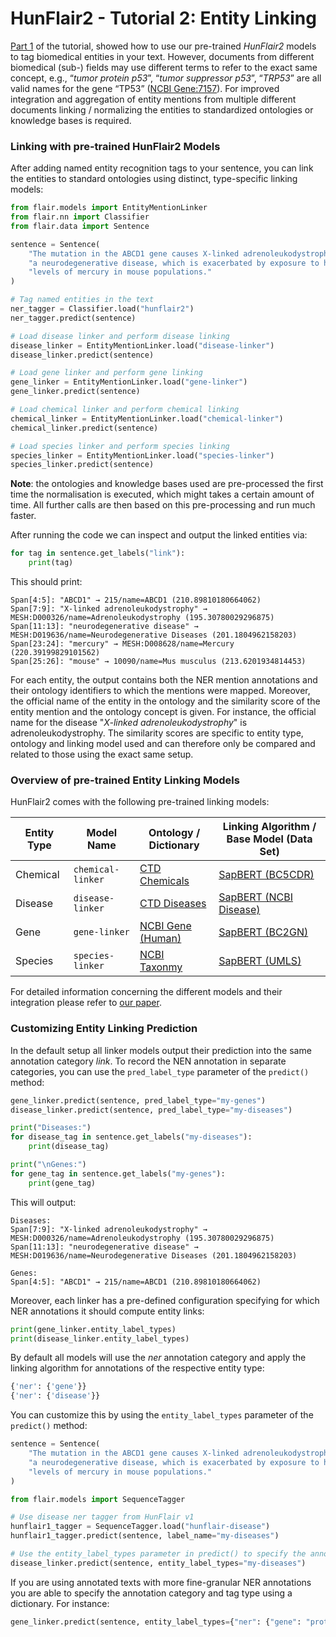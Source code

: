 # HunFlair2 - Tutorial 2: Entity Linking

[Part 1](HUNFLAIR2_TUTORIAL_1_TAGGING.md) of the tutorial, showed how to use our pre-trained *HunFlair2* models to 
tag biomedical entities in your text. However, documents from different biomedical (sub-) fields may use different
terms to refer to the exact same concept, e.g., “_tumor protein p53_”, “_tumor suppressor p53_”, “_TRP53_” are all 
valid names for the gene “TP53” ([NCBI Gene:7157](https://www.ncbi.nlm.nih.gov/gene/7157)). 
For improved integration and aggregation of entity mentions from multiple different documents linking / normalizing 
the entities to standardized ontologies or knowledge bases is required.
 

### Linking with pre-trained HunFlair2 Models
After adding named entity recognition tags to your sentence, you can link the entities to standard ontologies
using distinct, type-specific linking models:

```python
from flair.models import EntityMentionLinker
from flair.nn import Classifier
from flair.data import Sentence

sentence = Sentence(
    "The mutation in the ABCD1 gene causes X-linked adrenoleukodystrophy, "
    "a neurodegenerative disease, which is exacerbated by exposure to high "
    "levels of mercury in mouse populations."
)

# Tag named entities in the text
ner_tagger = Classifier.load("hunflair2")
ner_tagger.predict(sentence)

# Load disease linker and perform disease linking
disease_linker = EntityMentionLinker.load("disease-linker")
disease_linker.predict(sentence)

# Load gene linker and perform gene linking
gene_linker = EntityMentionLinker.load("gene-linker")
gene_linker.predict(sentence)

# Load chemical linker and perform chemical linking
chemical_linker = EntityMentionLinker.load("chemical-linker")
chemical_linker.predict(sentence)

# Load species linker and perform species linking
species_linker = EntityMentionLinker.load("species-linker")
species_linker.predict(sentence)
```
**Note**: the ontologies and knowledge bases used are pre-processed the first time the normalisation is executed, 
which might takes a certain amount of time. All further calls are then based on this pre-processing and run 
much faster.

After running the code we can inspect and output the linked entities via:
```python 
for tag in sentence.get_labels("link"):
    print(tag)
```
This should print:
```
Span[4:5]: "ABCD1" → 215/name=ABCD1 (210.89810180664062)
Span[7:9]: "X-linked adrenoleukodystrophy" → MESH:D000326/name=Adrenoleukodystrophy (195.30780029296875)
Span[11:13]: "neurodegenerative disease" → MESH:D019636/name=Neurodegenerative Diseases (201.1804962158203)
Span[23:24]: "mercury" → MESH:D008628/name=Mercury (220.39199829101562)
Span[25:26]: "mouse" → 10090/name=Mus musculus (213.6201934814453)
```
For each entity, the output contains both the NER mention annotations and their ontology identifiers to which 
the mentions were mapped. Moreover, the official name of the entity in the ontology and the similarity score
of the entity mention and the ontology concept is given. For instance, the official name for the disease
"_X-linked adrenoleukodystrophy_" is adrenoleukodystrophy. The similarity scores are specific to entity type, 
ontology and linking model used and can therefore only be compared and related to those using the exact same 
setup.

### Overview of pre-trained Entity Linking Models
HunFlair2 comes with the following pre-trained linking models:

| Entity Type | Model Name        | Ontology / Dictionary                                      | Linking Algorithm / Base Model (Data Set)                                               |
|-------------|-------------------|------------------------------------------------------------|-----------------------------------------------------------------------------------------|
| Chemical    | `chemical-linker` | [CTD Chemicals](https://ctdbase.org/downloads/#allchems)   | [SapBERT (BC5CDR)](https://huggingface.co/dmis-lab/biosyn-sapbert-bc5cdr-chemical)      |
| Disease     | `disease-linker`  | [CTD Diseases](https://ctdbase.org/downloads/#alldiseases) | [SapBERT (NCBI Disease)](https://huggingface.co/dmis-lab/biosyn-sapbert-bc5cdr-disease) |
| Gene        | `gene-linker`     | [NCBI Gene (Human)](https://www.ncbi.nlm.nih.gov/gene)     | [SapBERT (BC2GN)](https://huggingface.co/dmis-lab/biosyn-sapbert-bc2gn)                 |
| Species     | `species-linker`  | [NCBI Taxonmy](https://www.ncbi.nlm.nih.gov/taxonomy)      | [SapBERT  (UMLS)](https://huggingface.co/cambridgeltl/SapBERT-from-PubMedBERT-fulltext)                                                                     | 

For detailed information concerning the different models and their integration please refer to [our paper](https://arxiv.org/abs/2402.12372). 


### Customizing Entity Linking Prediction

In the default setup all linker models output their prediction into the same annotation category *link*. 
To record the NEN annotation in separate categories, you can use the `pred_label_type` parameter of the
`predict()` method:
```python
gene_linker.predict(sentence, pred_label_type="my-genes")
disease_linker.predict(sentence, pred_label_type="my-diseases")

print("Diseases:")
for disease_tag in sentence.get_labels("my-diseases"):
    print(disease_tag)

print("\nGenes:")
for gene_tag in sentence.get_labels("my-genes"):
    print(gene_tag)
```
This will output:
```
Diseases:
Span[7:9]: "X-linked adrenoleukodystrophy" → MESH:D000326/name=Adrenoleukodystrophy (195.30780029296875)
Span[11:13]: "neurodegenerative disease" → MESH:D019636/name=Neurodegenerative Diseases (201.1804962158203)

Genes:
Span[4:5]: "ABCD1" → 215/name=ABCD1 (210.89810180664062)
```

Moreover, each linker has a pre-defined configuration specifying for which NER annotations it should compute
entity links:
```python
print(gene_linker.entity_label_types)
print(disease_linker.entity_label_types)
```
By default all models will use the *ner* annotation category and apply the linking algorithm for annotations
of the respective entity type:
```python
{'ner': {'gene'}}
{'ner': {'disease'}}
```
You can customize this by using the `entity_label_types` parameter of the `predict()` method:
```python
sentence = Sentence(
    "The mutation in the ABCD1 gene causes X-linked adrenoleukodystrophy, "
    "a neurodegenerative disease, which is exacerbated by exposure to high "
    "levels of mercury in mouse populations."
)

from flair.models import SequenceTagger

# Use disease ner tagger from HunFlair v1
hunflair1_tagger = SequenceTagger.load("hunflair-disease")
hunflair1_tagger.predict(sentence, label_name="my-diseases")

# Use the entity_label_types parameter in predict() to specify the annotation category
disease_linker.predict(sentence, entity_label_types="my-diseases")
```
If you are using annotated texts with more fine-granular NER annotations you are able to specify the
annotation category and tag type using a dictionary. For instance: 
```python
gene_linker.predict(sentence, entity_label_types={"ner": {"gene": "protein"}})
```

